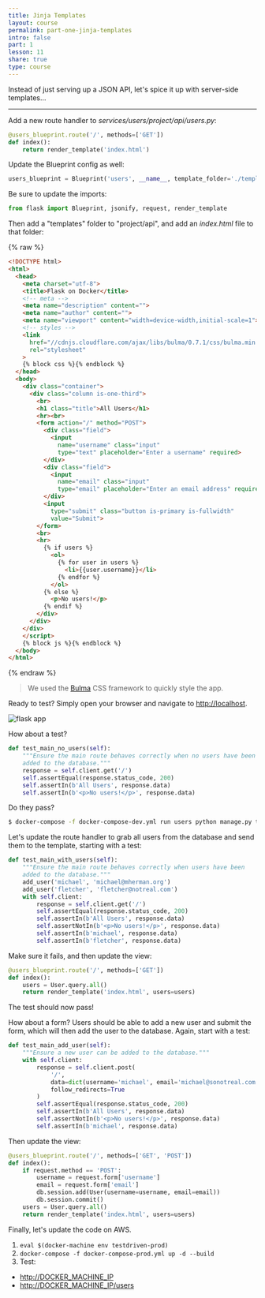 ```yaml
---
title: Jinja Templates
layout: course
permalink: part-one-jinja-templates
intro: false
part: 1
lesson: 11
share: true
type: course
---
```


Instead of just serving up a JSON API, let's spice it up with server-side templates...

---

Add a new route handler to *services/users/project/api/users.py*:

```python
@users_blueprint.route('/', methods=['GET'])
def index():
    return render_template('index.html')
```

Update the Blueprint config as well:

```python
users_blueprint = Blueprint('users', __name__, template_folder='./templates')
```

Be sure to update the imports:

```python
from flask import Blueprint, jsonify, request, render_template
```

Then add a "templates" folder to "project/api", and add an *index.html* file to that folder:

{% raw %}
```html
<!DOCTYPE html>
<html>
  <head>
    <meta charset="utf-8">
    <title>Flask on Docker</title>
    <!-- meta -->
    <meta name="description" content="">
    <meta name="author" content="">
    <meta name="viewport" content="width=device-width,initial-scale=1">
    <!-- styles -->
    <link
      href="//cdnjs.cloudflare.com/ajax/libs/bulma/0.7.1/css/bulma.min.css"
      rel="stylesheet"
    >
    {% block css %}{% endblock %}
  </head>
  <body>
    <div class="container">
      <div class="column is-one-third">
        <br>
        <h1 class="title">All Users</h1>
        <hr><br>
        <form action="/" method="POST">
          <div class="field">
            <input
              name="username" class="input"
              type="text" placeholder="Enter a username" required>
          </div>
          <div class="field">
            <input
              name="email" class="input"
              type="email" placeholder="Enter an email address" required>
          </div>
          <input
            type="submit" class="button is-primary is-fullwidth"
            value="Submit">
        </form>
        <br>
        <hr>
          {% if users %}
            <ol>
              {% for user in users %}
                <li>{{user.username}}</li>
              {% endfor %}
            </ol>
          {% else %}
            <p>No users!</p>
          {% endif %}
        </div>
      </div>
    </div>
    </script>
    {% block js %}{% endblock %}
  </body>
</html>
```
{% endraw %}

> We used the [Bulma](https://bulma.io/) CSS framework to quickly style the app.

Ready to test? Simply open your browser and navigate to [http://localhost](http://localhost).

<img src="/assets/img/course/01_bulma.png" style="max-width:90%;" alt="flask app">

How about a test?

```python
def test_main_no_users(self):
    """Ensure the main route behaves correctly when no users have been
    added to the database."""
    response = self.client.get('/')
    self.assertEqual(response.status_code, 200)
    self.assertIn(b'All Users', response.data)
    self.assertIn(b'<p>No users!</p>', response.data)
```

Do they pass?

```sh
$ docker-compose -f docker-compose-dev.yml run users python manage.py test
```

Let's update the route handler to grab all users from the database and send them to the template, starting with a test:

```python
def test_main_with_users(self):
    """Ensure the main route behaves correctly when users have been
    added to the database."""
    add_user('michael', 'michael@mherman.org')
    add_user('fletcher', 'fletcher@notreal.com')
    with self.client:
        response = self.client.get('/')
        self.assertEqual(response.status_code, 200)
        self.assertIn(b'All Users', response.data)
        self.assertNotIn(b'<p>No users!</p>', response.data)
        self.assertIn(b'michael', response.data)
        self.assertIn(b'fletcher', response.data)
```

Make sure it fails, and then update the view:

```python
@users_blueprint.route('/', methods=['GET'])
def index():
    users = User.query.all()
    return render_template('index.html', users=users)
```

The test should now pass!

How about a form? Users should be able to add a new user and submit the form, which will then add the user to the database. Again, start with a test:

```python
def test_main_add_user(self):
    """Ensure a new user can be added to the database."""
    with self.client:
        response = self.client.post(
            '/',
            data=dict(username='michael', email='michael@sonotreal.com'),
            follow_redirects=True
        )
        self.assertEqual(response.status_code, 200)
        self.assertIn(b'All Users', response.data)
        self.assertNotIn(b'<p>No users!</p>', response.data)
        self.assertIn(b'michael', response.data)
```

Then update the view:

```python
@users_blueprint.route('/', methods=['GET', 'POST'])
def index():
    if request.method == 'POST':
        username = request.form['username']
        email = request.form['email']
        db.session.add(User(username=username, email=email))
        db.session.commit()
    users = User.query.all()
    return render_template('index.html', users=users)
```

Finally, let's update the code on AWS.

1. `eval $(docker-machine env testdriven-prod)`
1. `docker-compose -f docker-compose-prod.yml up -d --build`
1. Test:
  - [http://DOCKER_MACHINE_IP](http://DOCKER_MACHINE_IP)
  - [http://DOCKER_MACHINE_IP/users](http://DOCKER_MACHINE_IP/users)
